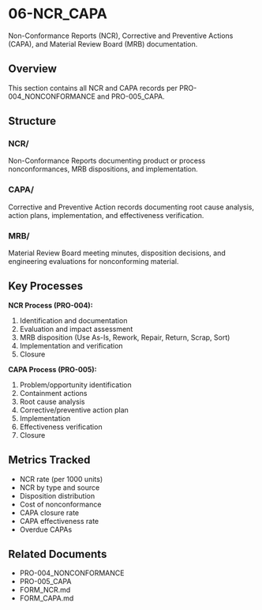 # 06-NCR_CAPA

Non-Conformance Reports (NCR), Corrective and Preventive Actions (CAPA), and Material Review Board (MRB) documentation.

## Overview

This section contains all NCR and CAPA records per PRO-004_NONCONFORMANCE and PRO-005_CAPA.

## Structure

### NCR/
Non-Conformance Reports documenting product or process nonconformances, MRB dispositions, and implementation.

### CAPA/
Corrective and Preventive Action records documenting root cause analysis, action plans, implementation, and effectiveness verification.

### MRB/
Material Review Board meeting minutes, disposition decisions, and engineering evaluations for nonconforming material.

## Key Processes

**NCR Process (PRO-004):**
1. Identification and documentation
2. Evaluation and impact assessment
3. MRB disposition (Use As-Is, Rework, Repair, Return, Scrap, Sort)
4. Implementation and verification
5. Closure

**CAPA Process (PRO-005):**
1. Problem/opportunity identification
2. Containment actions
3. Root cause analysis
4. Corrective/preventive action plan
5. Implementation
6. Effectiveness verification
7. Closure

## Metrics Tracked

- NCR rate (per 1000 units)
- NCR by type and source
- Disposition distribution
- Cost of nonconformance
- CAPA closure rate
- CAPA effectiveness rate
- Overdue CAPAs

## Related Documents

- PRO-004_NONCONFORMANCE
- PRO-005_CAPA
- FORM_NCR.md
- FORM_CAPA.md
